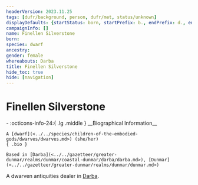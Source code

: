 ```yaml
---
headerVersion: 2023.11.25
tags: [dufr/background, person, dufr/met, status/unknown]
displayDefaults: {startStatus: born, startPrefix: b., endPrefix: d., endStatus: died}
campaignInfo: []
name: Finellen Silverstone
born:
species: dwarf
ancestry:
gender: female
whereabouts: Darba
title: Finellen Silverstone
hide_toc: true
hide: [navigation]
---
```

# Finellen Silverstone
<div class="grid cards ext-narrow-margin ext-one-column" markdown>
- :octicons-info-24:{ .lg .middle } __Biographical Information__

    A [dwarf](<../../species/children-of-the-embodied-gods/dwarves/dwarves.md>) (she/her)  
    { .bio }

    Based in [Darba](<../../gazetteer/greater-dunmar/realms/dunmar/coastal-dunmar/darba/darba.md>), [Dunmar](<../../gazetteer/greater-dunmar/realms/dunmar/dunmar.md>)
</div>


A dwarven antiquities dealer in [Darba](<../../gazetteer/greater-dunmar/realms/dunmar/coastal-dunmar/darba/darba.md>).